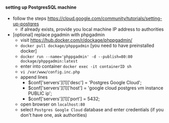 #### setting up PostgresSQL machine
*  follow the  steps https://cloud.google.com/community/tutorials/setting-up-postgres
    - if already exists, provide you local machine IP address to authorities 
* [optional] replace pgadmin with phpgadmin  
    - visit https://hub.docker.com/r/dockage/phppgadmin/
    - `docker pull dockage/phppgadmin` [you need to have preinstalled docker]
    - `docker run --name='phppgadmin' -d --publish=80:80 dockage/phppgadmin:latest`
    - enter into container `docker exec -it containerID sh`
    - `vi /var/www/config.inc.php`
    - append lines
        - $conf['servers'][1]['desc'] = 'Postgres Google Cloud';
        - $conf['servers'][1]['host'] = 'google cloud postgres vm instance PUBLIC ip';
        - $conf['servers'][1]['port'] = 5432;
    - open browser on `localhost:80`
    - select `Postgres Google Cloud` database and enter credentials (if you don't have one, ask authorities)
    
    
      
